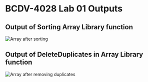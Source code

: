 # BCDV-4028 Lab 01 Outputs
## Output of Sorting Array Library function
![Array after sorting](https://github.com/FirasAbassi1994/BCDV-4028/blob/main/Lab%201%20Final%20submission%20%20Sorting%20Array.JPG?raw=true)
## Output of DeleteDuplicates in Array Library function 
![Array after removing duplicates](https://github.com/FirasAbassi1994/BCDV-4028/blob/main/Lab%201%20Final%20submission%20Delete%20Duplicate.JPG?raw=true)
